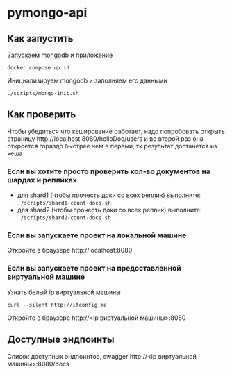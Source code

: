 # pymongo-api

## Как запустить

Запускаем mongodb и приложение

```shell
docker compose up -d
```

Инициализируем mongodb и заполняем его данными

```shell
./scripts/mongo-init.sh
```

## Как проверить

Чтобы убедиться что кеширование работает, надо попробовать открыть страницу http://localhost:8080/helloDoc/users и во второй раз она откроется гораздо быстрее чем в первый, тк результат достанется из кеша

### Если вы хотите просто проверить кол-во документов на шардах и репликах

- для shard1 (чтобы прочесть доки со всех реплик) выполните: `./scripts/shard1-count-docs.sh`
- для shard2 (чтобы прочесть доки со всех реплик) выполните: `./scripts/shard2-count-docs.sh`

### Если вы запускаете проект на локальной машине

Откройте в браузере http://localhost:8080

### Если вы запускаете проект на предоставленной виртуальной машине

Узнать белый ip виртуальной машины

```shell
curl --silent http://ifconfig.me
```

Откройте в браузере http://<ip виртуальной машины>:8080

## Доступные эндпоинты

Список доступных эндпоинтов, swagger http://<ip виртуальной машины>:8080/docs